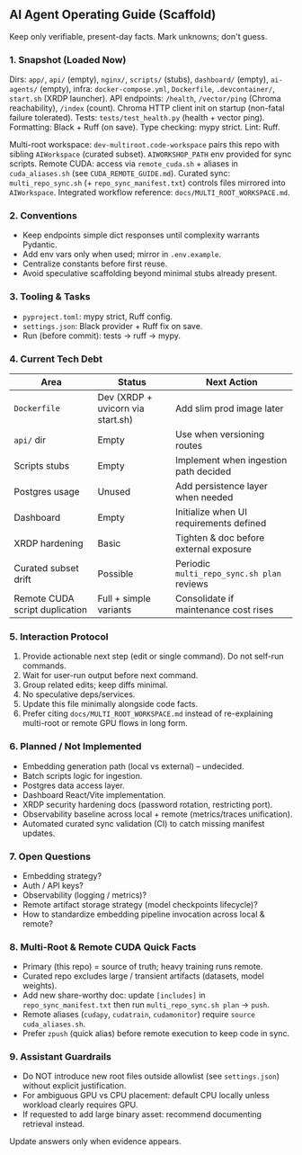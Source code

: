 ## AI Agent Operating Guide (Scaffold)

Keep only verifiable, present-day facts. Mark unknowns; don't guess.

### 1. Snapshot (Loaded Now)

Dirs: `app/`, `api/` (empty), `nginx/`, `scripts/` (stubs), `dashboard/`
(empty), `ai-agents/` (empty), infra: `docker-compose.yml`, `Dockerfile`,
`.devcontainer/`, `start.sh` (XRDP launcher). API endpoints: `/health`,
`/vector/ping` (Chroma reachability), `/index` (count). Chroma HTTP client init
on startup (non-fatal failure tolerated). Tests: `tests/test_health.py`
(health + vector ping). Formatting: Black + Ruff (on save). Type checking: mypy
strict. Lint: Ruff.

Multi-root workspace: `dev-multiroot.code-workspace` pairs this repo with
sibling `AIWorkspace` (curated subset). `AIWORKSHOP_PATH` env provided for sync
scripts. Remote CUDA: access via `remote_cuda.sh` + aliases in `cuda_aliases.sh`
(see `CUDA_REMOTE_GUIDE.md`). Curated sync: `multi_repo_sync.sh` (+
`repo_sync_manifest.txt`) controls files mirrored into `AIWorkspace`. Integrated
workflow reference: `docs/MULTI_ROOT_WORKSPACE.md`.

### 2. Conventions

- Keep endpoints simple dict responses until complexity warrants Pydantic.
- Add env vars only when used; mirror in `.env.example`.
- Centralize constants before first reuse.
- Avoid speculative scaffolding beyond minimal stubs already present.

### 3. Tooling & Tasks

- `pyproject.toml`: mypy strict, Ruff config.
- `settings.json`: Black provider + Ruff fix on save.
- Run (before commit): tests -> ruff -> mypy.

### 4. Current Tech Debt

| Area                           | Status                            | Next Action                                |
| ------------------------------ | --------------------------------- | ------------------------------------------ |
| `Dockerfile`                   | Dev (XRDP + uvicorn via start.sh) | Add slim prod image later                  |
| `api/` dir                     | Empty                             | Use when versioning routes                 |
| Scripts stubs                  | Empty                             | Implement when ingestion path decided      |
| Postgres usage                 | Unused                            | Add persistence layer when needed          |
| Dashboard                      | Empty                             | Initialize when UI requirements defined    |
| XRDP hardening                 | Basic                             | Tighten & doc before external exposure     |
| Curated subset drift           | Possible                          | Periodic `multi_repo_sync.sh plan` reviews |
| Remote CUDA script duplication | Full + simple variants            | Consolidate if maintenance cost rises      |

### 5. Interaction Protocol

1. Provide actionable next step (edit or single command). Do not self-run
   commands.
2. Wait for user-run output before next command.
3. Group related edits; keep diffs minimal.
4. No speculative deps/services.
5. Update this file minimally alongside code facts.
6. Prefer citing `docs/MULTI_ROOT_WORKSPACE.md` instead of re-explaining
   multi-root or remote GPU flows in long form.

### 6. Planned / Not Implemented

- Embedding generation path (local vs external) – undecided.
- Batch scripts logic for ingestion.
- Postgres data access layer.
- Dashboard React/Vite implementation.
- XRDP security hardening docs (password rotation, restricting port).
- Observability baseline across local + remote (metrics/traces unification).
- Automated curated sync validation (CI) to catch missing manifest updates.

### 7. Open Questions

- Embedding strategy?
- Auth / API keys?
- Observability (logging / metrics)?
- Remote artifact storage strategy (model checkpoints lifecycle)?
- How to standardize embedding pipeline invocation across local & remote?

### 8. Multi-Root & Remote CUDA Quick Facts

- Primary (this repo) = source of truth; heavy training runs remote.
- Curated repo excludes large / transient artifacts (datasets, model weights).
- Add new share-worthy doc: update `[includes]` in `repo_sync_manifest.txt` then
  run `multi_repo_sync.sh plan` → `push`.
- Remote aliases (`cudapy`, `cudatrain`, `cudamonitor`) require
  `source cuda_aliases.sh`.
- Prefer `zpush` (quick alias) before remote execution to keep code in sync.

### 9. Assistant Guardrails

- Do NOT introduce new root files outside allowlist (see `settings.json`)
  without explicit justification.
- For ambiguous GPU vs CPU placement: default CPU locally unless workload
  clearly requires GPU.
- If requested to add large binary asset: recommend documenting retrieval
  instead.

Update answers only when evidence appears.
